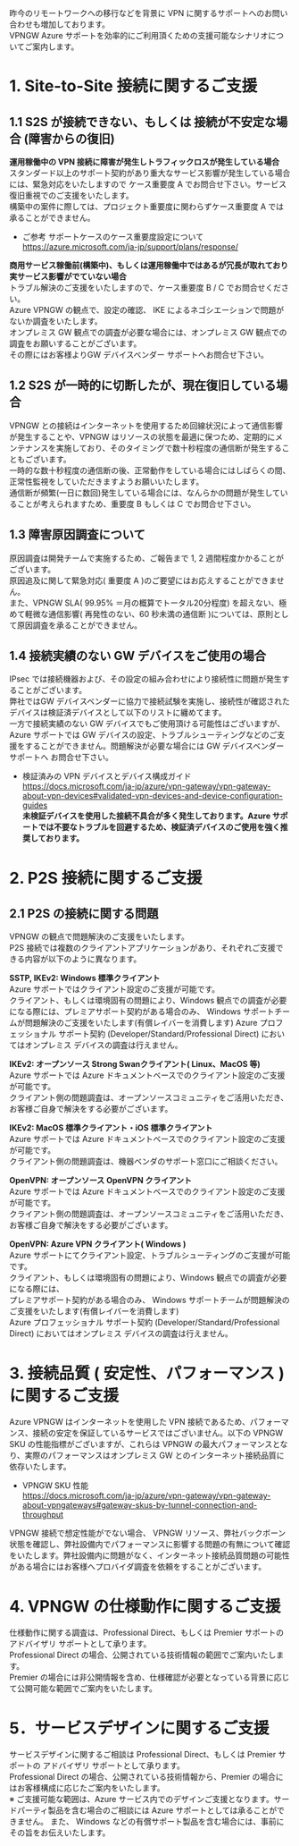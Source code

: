 昨今のリモートワークへの移行などを背景に VPN に関するサポートへのお問い合わせも増加しております。  
VPNGW Azure サポートを効率的にご利用頂くための支援可能なシナリオについてご案内します。

# 1.	Site-to-Site 接続に関するご支援
## 1.1 S2S が接続できない、もしくは 接続が不安定な場合 (障害からの復旧)
__運用稼働中の VPN 接続に障害が発生しトラフィックロスが発生している場合__  
スタンダード以上のサポート契約があり重大なサービス影響が発生している場合には、緊急対応をいたしますので ケース重要度 A でお問合せ下さい。サービス復旧重視でのご支援をいたします。  
構築中の案件に際しては、プロジェクト重要度に関わらずケース重要度 A では承ることができません。


* ご参考 サポートケースのケース重要度設定について   
https://azure.microsoft.com/ja-jp/support/plans/response/  

  
  
__商用サービス稼働前(構築中)、もしくは運用稼働中ではあるが冗長が取れており実サービス影響がでていない場合__  
トラブル解決のご支援をいたしますので、ケース重要度 B / C でお問合せください。   
Azure VPNGW の観点で、設定の確認、 IKE によるネゴシエーションで問題がないか調査をいたします。  
オンプレミス GW 観点での調査が必要な場合には、オンプレミス GW 観点での調査をお願いすることがございます。  
その際にはお客様よりGW デバイスベンダー サポートへお問合せ下さい。  
 
## 1.2 S2S が一時的に切断したが、現在復旧している場合
VPNGW との接続はインターネットを使用するため回線状況によって通信影響が発生することや、VPNGW はリソースの状態を最適に保つため、定期的にメンテナンスを実施しており、そのタイミングで数十秒程度の通信断が発生することもございます。  
一時的な数十秒程度の通信断の後、正常動作をしている場合にはしばらくの間、正常性監視をしていただきますようお願いいたします。  
通信断が頻繁(一日に数回)発生している場合には、なんらかの問題が発生していることが考えられますため、重要度 B もしくは C でお問合せ下さい。  

## 1.3 障害原因調査について
原因調査は開発チームで実施するため、ご報告まで 1, 2 週間程度かかることがございます。  
原因追及に関して緊急対応( 重要度 A )のご要望にはお応えすることができません。  
また、VPNGW SLA( 99.95% ＝月の概算でトータル20分程度) を超えない、極めて軽微な通信影響( 再発性のない、60 秒未満の通信断 )については、原則として原因調査を承ることができません。

## 1.4 接続実績のない GW デバイスをご使用の場合
IPsec では接続機器および、その設定の組み合わせにより接続性に問題が発生することがございます。  
弊社ではGW デバイスベンダーに協力で接続試験を実施し、接続性が確認されたデバイスは検証済デバイスとして以下のリストに纏めてます。  
一方で接続実績のない GW デバイスでもご使用頂ける可能性はございますが、 Azure サポートでは GW デバイスの設定、トラブルシューティングなどのご支援をすることができません。問題解決が必要な場合には GW デバイスベンダー サポートへ お問合せ下さい。  

* 検証済みの VPN デバイスとデバイス構成ガイド  
https://docs.microsoft.com/ja-jp/azure/vpn-gateway/vpn-gateway-about-vpn-devices#validated-vpn-devices-and-device-configuration-guides  
__未検証デバイスを使用した接続不具合が多く発生しております。Azure サポートでは不要なトラブルを回避するため、検証済デバイスのご使用を強く推奨しております。__  

# 2.	P2S 接続に関するご支援
## 2.1 P2S の接続に関する問題
VPNGW の観点で問題解決のご支援をいたします。  
P2S 接続では複数のクライアントアプリケーションがあり、それぞれご支援できる内容が以下のように異なります。

__SSTP, IKEv2: Windows 標準クライアント__  
Azure サポートではクライアント設定のご支援が可能です。  
クライアント、もしくは環境固有の問題により、Windows 観点での調査が必要になる際には、プレミアサポート契約がある場合のみ、 Windows サポートチームが問題解決のご支援をいたします(有償レイバーを消費します)
Azure プロフェッショナル サポート契約 (Developer/Standard/Professional Direct) においてはオンプレミス デバイスの調査は行えません。
  
__IKEv2: オープンソース  Strong Swanクライアント( Linux、MacOS 等)__  
Azure サポートでは Azure ドキュメントベースでのクライアント設定のご支援が可能です。  
クライアント側の問題調査は、オープンソースコミュニティをご活用いただき、お客様ご自身で解決をする必要がございます。  
  
__IKEv2: MacOS 標準クライアント・iOS 標準クライアント__  
Azure サポートでは Azure ドキュメントベースでのクライアント設定のご支援が可能です。  
クライアント側の問題調査は、機器ベンダのサポート窓口にご相談ください。  
  
__OpenVPN: オープンソース OpenVPN クライアント__  
Azure サポートでは Azure ドキュメントベースでのクライアント設定のご支援が可能です。  
クライアント側の問題調査は、オープンソースコミュニティをご活用いただき、お客様ご自身で解決をする必要がございます。  
   
__OpenVPN: Azure VPN クライアント( Windows )__  
Azure サポートにてクライアント設定、トラブルシューティングのご支援が可能です。  
     クライアント、もしくは環境固有の問題により、Windows 観点での調査が必要になる際には、  
プレミアサポート契約がある場合のみ、 Windows サポートチームが問題解決のご支援をいたします(有償レイバーを消費します)  
Azure プロフェッショナル サポート契約 (Developer/Standard/Professional Direct) においてはオンプレミス デバイスの調査は行えません。  
 
# 3.	接続品質 ( 安定性、パフォーマンス ) に関するご支援
Azure VPNGW はインターネットを使用した VPN 接続であるため、パフォーマンス、接続の安定を保証しているサービスではございません。以下の VPNGW SKU の性能指標がございますが、これらは VPNGW の最大パフォーマンスとなり、実際のパフォーマンスはオンプレミス GW とのインターネット接続品質に依存いたします。  
   
* VPNGW SKU 性能  
https://docs.microsoft.com/ja-jp/azure/vpn-gateway/vpn-gateway-about-vpngateways#gateway-skus-by-tunnel-connection-and-throughput  
  
VPNGW 接続で想定性能がでない場合、 VPNGW リソース、弊社バックボーン状態を確認し、弊社設備内でパフォーマンスに影響する問題の有無について確認をいたします。弊社設備内に問題がなく、インターネット接続品質問題の可能性がある場合にはお客様へプロバイダ調査を依頼をすることがございます。  
 
# 4. VPNGW の仕様動作に関するご支援
仕様動作に関する調査は、Professional Direct、もしくは Premier サポートの アドバイザリ サポートとして承ります。  
Professional Direct の場合、公開されている技術情報の範囲でご案内いたします。  
Premier の場合には非公開情報を含め、仕様確認が必要となっている背景に応じて公開可能な範囲でご案内をいたします。  
 
# 5．サービスデザインに関するご支援
サービスデザインに関するご相談は Professional Direct、もしくは Premier サポートの アドバイザリ サポートとして承ります。  
Professional Direct の場合、公開されている技術情報から、Premier の場合にはお客様構成に応じたご案内をいたします。    
※ ご支援可能な範囲は、Azure サービス内でのデザインご支援となります。サードパーティ製品を含む場合のご相談には Azure サポートとしては承ることができません。
また、 Windows などの有償サポート製品を含む場合には、事前にその旨をお伝えいたします。  
